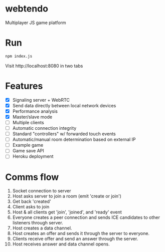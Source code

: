 # webtendo
Multiplayer JS game platform

# Run
```bash
npm index.js
```

Visit http://localhost:8080 in two tabs

# Features
- [x] Signaling server + WebRTC
- [x] Send data directly between local network devices
- [x] Performance analysis
- [x] Master/slave mode
- [ ] Multiple clients
- [ ] Automatic connection integrity
- [ ] Standard "controllers" w/ forwarded touch events
- [ ] Automatic/manual room determination based on external IP
- [ ] Example game
- [ ] Game save API
- [ ] Heroku deployment

# Comms flow

1. Socket connection to server
1. Host asks server to join a room (emit 'create or join')
1. Get back 'created'
1. Client asks to join
1. Host & all clients get 'join', 'joined', and 'ready' event
1. Everyone creates a peer connection and sends ICE candidates to other listeners through server.
1. Host creates a data channel.
1. Host creates an offer and sends it through the server to everyone.
1. Clients receive offer and send an answer through the server.
1. Host receives answer and data channel opens.